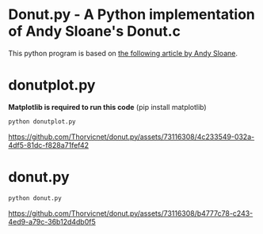 # Donut.py - A Python implementation of Andy Sloane's Donut.c

This python program is based on [the following article by Andy Sloane](https://www.a1k0n.net/2011/07/20/donut-math.html).


# donutplot.py

**Matplotlib is required to run this code** (pip install matplotlib)

```bash
python donutplot.py
```

https://github.com/Thorvicnet/donut.py/assets/73116308/4c233549-032a-4df5-81dc-f828a71fef42

# donut.py

```bash
python donut.py
```

https://github.com/Thorvicnet/donut.py/assets/73116308/b4777c78-c243-4ed9-a79c-36b12d4db0f5

